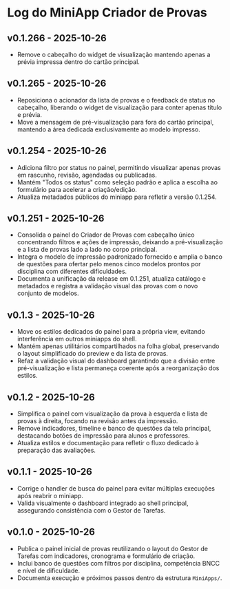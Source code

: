 # Log do MiniApp Criador de Provas

## v0.1.266 - 2025-10-26
- Remove o cabeçalho do widget de visualização mantendo apenas a prévia impressa dentro do cartão principal.

## v0.1.265 - 2025-10-26
- Reposiciona o acionador da lista de provas e o feedback de status no cabeçalho, liberando o widget de visualização para conter apenas título e prévia.
- Move a mensagem de pré-visualização para fora do cartão principal, mantendo a área dedicada exclusivamente ao modelo impresso.

## v0.1.254 - 2025-10-26
- Adiciona filtro por status no painel, permitindo visualizar apenas provas em rascunho, revisão, agendadas ou publicadas.
- Mantém "Todos os status" como seleção padrão e aplica a escolha ao formulário para acelerar a criação/edição.
- Atualiza metadados públicos do miniapp para refletir a versão 0.1.254.

## v0.1.251 - 2025-10-26
- Consolida o painel do Criador de Provas com cabeçalho único concentrando filtros e ações de impressão,
  deixando a pré-visualização e a lista de provas lado a lado no corpo principal.
- Integra o modelo de impressão padronizado fornecido e amplia o banco de questões para ofertar pelo menos
  cinco modelos prontos por disciplina com diferentes dificuldades.
- Documenta a unificação da release em 0.1.251, atualiza catálogo e metadados e registra a validação visual
  das provas com o novo conjunto de modelos.

## v0.1.3 - 2025-10-26
- Move os estilos dedicados do painel para a própria view, evitando interferência em outros miniapps
  do shell.
- Mantém apenas utilitários compartilhados na folha global, preservando o layout simplificado do
  preview e da lista de provas.
- Refaz a validação visual do dashboard garantindo que a divisão entre pré-visualização e lista
  permaneça coerente após a reorganização dos estilos.

## v0.1.2 - 2025-10-26
- Simplifica o painel com visualização da prova à esquerda e lista de provas à direita, focando na
  revisão antes da impressão.
- Remove indicadores, timeline e banco de questões da tela principal, destacando botões de impressão
  para alunos e professores.
- Atualiza estilos e documentação para refletir o fluxo dedicado à preparação das avaliações.

## v0.1.1 - 2025-10-26
- Corrige o handler de busca do painel para evitar múltiplas execuções após reabrir o miniapp.
- Valida visualmente o dashboard integrado ao shell principal, assegurando consistência com o Gestor de Tarefas.

## v0.1.0 - 2025-10-26
- Publica o painel inicial de provas reutilizando o layout do Gestor de Tarefas com indicadores,
  cronograma e formulário de criação.
- Inclui banco de questões com filtros por disciplina, competência BNCC e nível de dificuldade.
- Documenta execução e próximos passos dentro da estrutura `MiniApps/`.
